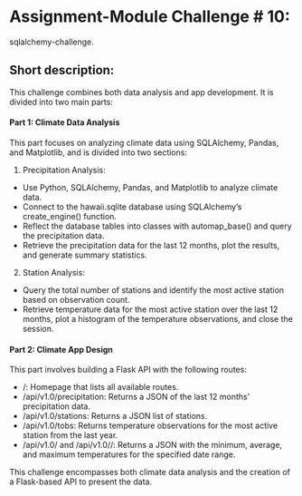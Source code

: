 # Assignment-Module Challenge # 10: 

sqlalchemy-challenge.

## Short description:

This challenge combines both data analysis and app development. It is divided into two main parts:

#### Part 1: Climate Data Analysis
This part focuses on analyzing climate data using SQLAlchemy, Pandas, and Matplotlib, and is divided into two sections:

1. Precipitation Analysis:

- Use Python, SQLAlchemy, Pandas, and Matplotlib to analyze climate data.
- Connect to the hawaii.sqlite database using SQLAlchemy’s create_engine() function.
- Reflect the database tables into classes with automap_base() and query the precipitation data.
- Retrieve the precipitation data for the last 12 months, plot the results, and generate summary statistics.

2. Station Analysis:

- Query the total number of stations and identify the most active station based on observation count.
- Retrieve temperature data for the most active station over the last 12 months, plot a histogram of the temperature observations, and close the session.

#### Part 2: Climate App Design

This part involves building a Flask API with the following routes:

- /: Homepage that lists all available routes.
- /api/v1.0/precipitation: Returns a JSON of the last 12 months' precipitation data.
- /api/v1.0/stations: Returns a JSON list of stations.
- /api/v1.0/tobs: Returns temperature observations for the most active station from the last year.
- /api/v1.0/<start> and /api/v1.0/<start>/<end>: Returns a JSON with the minimum, average, and maximum temperatures for the specified date range.

This challenge encompasses both climate data analysis and the creation of a Flask-based API to present the data.



